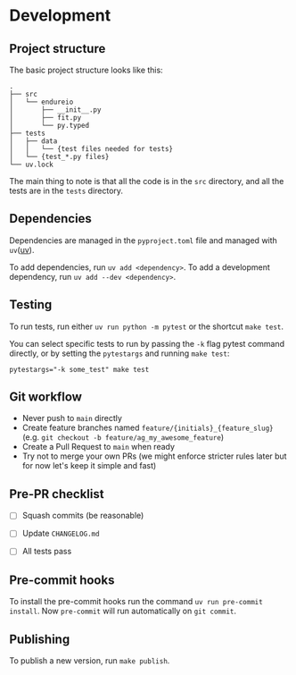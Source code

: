 # Development

## Project structure
The basic project structure looks like this:
```
.
├── src
│   └── endureio
│       ├── __init__.py
│       ├── fit.py
│       └── py.typed
├── tests
│   ├── data
│   │   └── {test files needed for tests}
│   └── {test_*.py files}
└── uv.lock
```

The main thing to note is that all the code is in the `src` directory, and all the tests are in the `tests` directory.


## Dependencies

Dependencies are managed in the `pyproject.toml` file and managed with `uv`([uv](https://docs.astral.sh/uv/)).

To add dependencies, run `uv add <dependency>`.
To add a development dependency, run `uv add --dev <dependency>`.


## Testing

To run tests, run either `uv run python -m pytest` or the shortcut `make test`.

You can select specific tests to run by passing the `-k` flag pytest command directly, or by setting the `pytestargs` and running `make test`:
```
pytestargs="-k some_test" make test
```


## Git workflow

- Never push to `main` directly
- Create feature branches named `feature/{initials}_{feature_slug}` (e.g. `git checkout -b feature/ag_my_awesome_feature`)
- Create a Pull Request to `main` when ready
- Try not to merge your own PRs (we might enforce stricter rules later but for now let's keep it simple and fast)


## Pre-PR checklist

- [ ] Squash commits (be reasonable)
- [ ] Update `CHANGELOG.md`
- [ ] All tests pass


## Pre-commit hooks

To install the pre-commit hooks run the command `uv run pre-commit install`. Now `pre-commit` will run automatically on `git commit`.


## Publishing

To publish a new version, run `make publish`.
